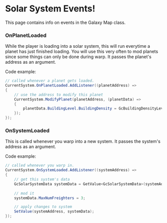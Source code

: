 # Solar System Events!
This page contains info on events in the Galaxy Map class.



### OnPlanetLoaded
While the player is loading into a solar system, this will run everytime a planet has just finished loading.
You will use this very often to mod planets since some things can only be done during warp.
It passes the planet's address as an argument.


Code example:
```cs
// called whenever a planet gets loaded.
CurrentSystem.OnPlanetLoaded.AddListener((planetAddress) =>
{
    // use the address to modify this planet
    CurrentSystem.ModifyPlanet(planetAddress, (planetData) =>
    {
        planetData.BuildingLevel.BuildingDensity = GcBuildingDensityLevels.BuildingDensityEnum.Weird;
    });
});
```


### OnSystemLoaded
This is called whenever you warp into a new system.
It passes the system's address as an argument.


Code example:
```cs
// called whenever you warp in.
CurrentSystem.OnSystemLoaded.AddListener((systemAddress) =>
{
    // get this system's data
    GcSolarSystemData systemData = GetValue<GcSolarSystemData>(systemAddress);
                
    // mod it
    systemData.MaxNumFreighters = 3;

    // apply changes to system
    SetValue(systemAddress, systemData);
});
```